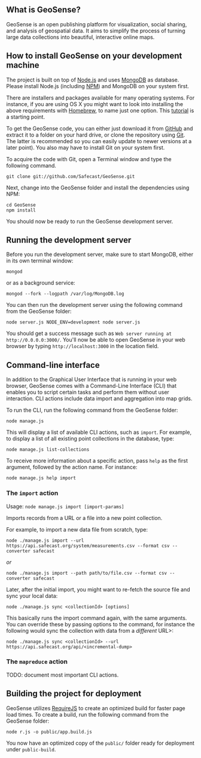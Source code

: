 ## What is GeoSense?

GeoSense is an open publishing platform for visualization, social sharing, and analysis of geospatial data. It aims to simplify the process of turning large 
data collections into beautiful, interactive online maps.

## How to install GeoSense on your development machine

The project is built on top of [Node.js](http://nodejs.org/) and uses 
[MongoDB](http://www.MongoDB.org/) as database. Please install Node.js 
(including [NPM](https://npmjs.org/)) and MongoDB on your system first.

There are installers and packages available for many operating systems. For 
instance, if you are using OS X you might want to look into installing the 
above requirements with [Homebrew](http://mxcl.github.com/homebrew/), to name 
just one option. This 
[tutorial](http://dreamerslab.com/blog/en/how-to-setup-a-node-js-development-environment-on-mac-osx-lion/) 
is a starting point.

To get the GeoSense code, you can either just download it from 
[GitHub](https://github.com/Safecast/GeoSense) and extract it to a folder on
your hard drive, or clone the repository using [Git](http://git-scm.com/). 
The latter is recommended so you can easily update to newer versions at a 
later point). You also may have to install Git on your system first.

To acquire the code with Git, open a Terminal window and type the following
command. 

	git clone git://github.com/Safecast/GeoSense.git

Next, change into the GeoSense folder and install the dependencies using NPM:

	cd GeoSense
	npm install

You should now be ready to run the GeoSense development server.


## Running the development server

Before you run the development server, make sure to start MongoDB, either in 
its own terminal window:

	mongod

or as a background service:

	mongod --fork --logpath /var/log/MongoDB.log

You can then run the development server using the following command from the 
GeoSense folder:

	node server.js NODE_ENV=development node server.js

You should get a success message such as `Web server running at 
http://0.0.0.0:3000/`. You'll now be able to open GeoSense in your web
browser by typing `http://localhost:3000` in the location field.


## Command-line interface

In addition to the Graphical User Interface that is running in your web 
browser, GeoSense comes with a Command-Line Interface (CLI) that enables you 
to script certain tasks and perform them without user interaction. CLI actions 
include data import and aggregation into map grids.

To run the CLI, run the following command from the GeoSense folder:

	node manage.js

This will display a list of available CLI actions, such as `import`. For 
example, to display a list of all existing point collections in the database, 
type:

	node manage.js list-collections

To receive more information about a specific action, pass `help` as the first 
argument, followed by the action name. For instance:

	node manage.js help import


### The `import` action

Usage: `node manage.js import [import-params]`

Imports records from a URL or a file into a new point collection.

For example, to import a new data file from scratch, type:

	node ./manage.js import --url https://api.safecast.org/system/measurements.csv --format csv --converter safecast

*or*

	node ./manage.js import --path path/to/file.csv --format csv --converter safecast

Later, after the initial import, you might want to re-fetch the source file and sync your local data:

	node ./manage.js sync <collectionId> [options]

This basically runs the import command again, with the same arguments. You can override these by passing options to the command, for instance the following would sync the collection with data from a *different* URL>:

	node ./manage.js sync <collectionId> --url https://api.safecast.org/api/<incremental-dump>


### The `mapreduce` action

TODO: document most important CLI actions.


## Building the project for deployment

GeoSense utilizes [RequireJS](http://requirejs.org/) to create an optimized 
build for faster page load times. To create a build, run the following command 
from the GeoSense folder:

	node r.js -o public/app.build.js

You now have an optimized copy of the `public/` folder ready for deployment 
under `public-build`.
